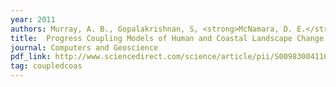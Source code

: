 ```yaml
---
year: 2011
authors: Murray, A. B., Gopalakrishnan, S, <strong>McNamara, D. E.</strong>, and Smith, M. D.
title:  Progress Coupling Models of Human and Coastal Landscape Change
journal: Computers and Geoscience
pdf_link: http://www.sciencedirect.com/science/article/pii/S0098300411003414
tag: coupledcoas
---
```

